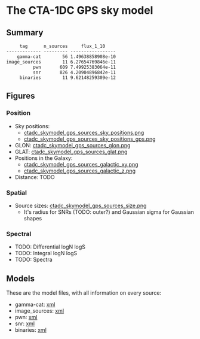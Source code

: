 # The CTA-1DC GPS sky model

## Summary

```
     tag      n_sources     flux_1_10    
------------- --------- -----------------
    gamma-cat        56 1.49638858908e-10
image_sources        11 6.27654769846e-11
          pwn       609 7.49925383064e-11
          snr       826 4.20904896842e-11
     binaries        11 9.62148259309e-12
```

## Figures

### Position

* Sky positions:
  * [ctadc_skymodel_gps_sources_sky_positions.png](ctadc_skymodel_gps_sources_sky_positions.png)
  * [ctadc_skymodel_gps_sources_sky_positions_gps.png](ctadc_skymodel_gps_sources_sky_positions_gps.png)
* GLON: [ctadc_skymodel_gps_sources_glon.png](ctadc_skymodel_gps_sources_glon.png)
* GLAT: [ctadc_skymodel_gps_sources_glat.png](ctadc_skymodel_gps_sources_glat.png)
* Positions in the Galaxy:
  * [ctadc_skymodel_gps_sources_galactic_xy.png](ctadc_skymodel_gps_sources_galactic_xy.png)
  * [ctadc_skymodel_gps_sources_galactic_z.png](ctadc_skymodel_gps_sources_galactic_z.png)
* Distance: TODO

### Spatial

* Source sizes: [ctadc_skymodel_gps_sources_size.png](ctadc_skymodel_gps_sources_size.png)
  * It's radius for SNRs (TODO: outer?) and Gaussian sigma for Gaussian shapes

### Spectral

* TODO: Differential logN logS
* TODO: Integral logN logS
* TODO: Spectra

## Models

These are the model files, with all information on every source:

* gamma-cat: [xml](../sky_model/gamma-cat/ctadc_skymodel_gps_sources_gamma-cat2.xml)
* image_sources: [xml](../sky_model/image_sources/ctadc_skymodel_gps_sources_images.xml)
* pwn: [xml](../sky_model/pwn/ctadc_skymodel_gps_sources_pwn.xml)
* snr: [xml](../sky_model/snrs/ctadc_skymodel_gps_sources_snr_2.xml)
* binaries: [xml](../sky_model/binaries/ctadc_skymodel_gps_sources_binaries.xml)
